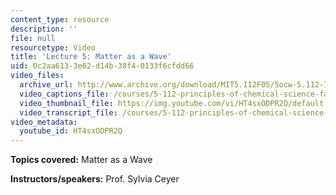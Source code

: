 ```yaml
---
content_type: resource
description: ''
file: null
resourcetype: Video
title: 'Lecture 5: Matter as a Wave'
uid: 0c2aa613-3e62-d14b-38f4-0133f6cfdd66
video_files:
  archive_url: http://www.archive.org/download/MIT5.112F05/5ocw-5.112-16sep2005-220k.mp4
  video_captions_file: /courses/5-112-principles-of-chemical-science-fall-2005/d9904e401826522e92af4a8067cc4cdf_HT4sxODPR2Q.vtt
  video_thumbnail_file: https://img.youtube.com/vi/HT4sxODPR2Q/default.jpg
  video_transcript_file: /courses/5-112-principles-of-chemical-science-fall-2005/92a07780adedb1fe03ac1eae734ab33d_HT4sxODPR2Q.pdf
video_metadata:
  youtube_id: HT4sxODPR2Q
---
```


**Topics covered:** Matter as a Wave

**Instructors/speakers:** Prof. Sylvia Ceyer